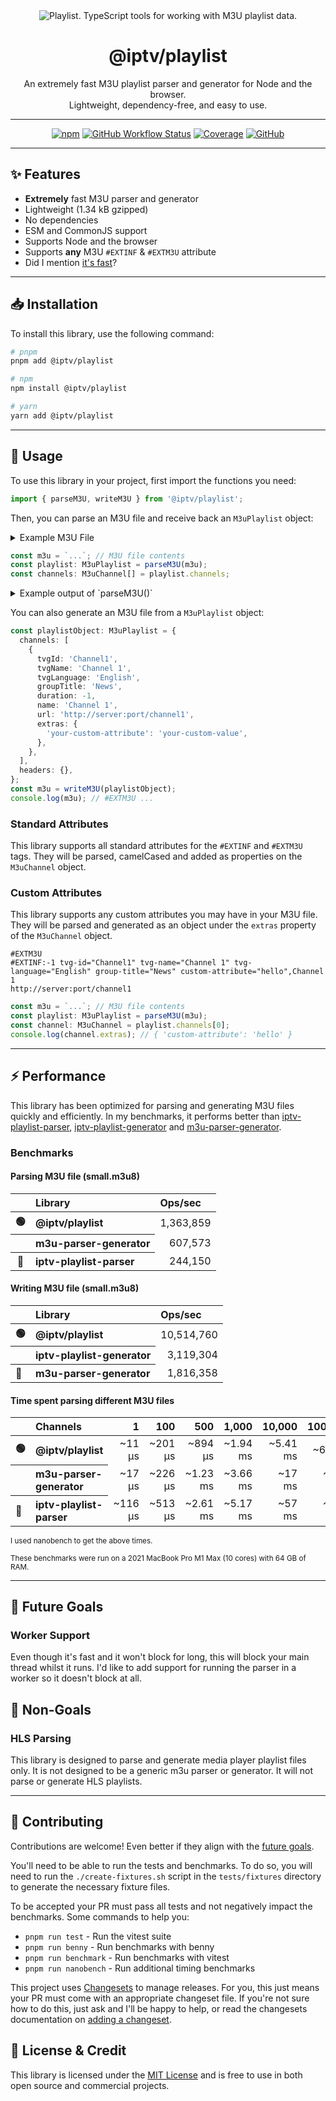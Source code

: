 <div align="center">
  <picture>
    <source media="(prefers-color-scheme: dark)" srcset="./logo-dark.svg">
    <img alt="Playlist. TypeScript tools for working with M3U playlist data." src="./logo.svg">
  </picture>

# @iptv/playlist

An extremely fast M3U playlist parser and generator for Node and the browser. <br>Lightweight, dependency-free, and easy to use.

---

[![npm](https://img.shields.io/npm/v/@iptv/playlist?style=flat-square)](https://www.npmjs.com/package/@iptv/playlist)
[![GitHub Workflow Status](https://img.shields.io/github/actions/workflow/status/ektotv/playlist/ci.yml?branch=main&style=flat-square)](https://github.com/ektotv/playlist/actions/workflows/ci.yml)
[![Coverage](https://img.shields.io/endpoint?url=https://gist.githubusercontent.com/evoactivity/7c8deb6342792baafac8834185e96476/raw/iptv_playlist_coverage.json&style=flat-square)](https://github.com/ektotv/playlist/tree/main/tests)
[![GitHub](https://img.shields.io/github/license/ektotv/playlist?style=flat-square)](LICENSE.md)

</div>

---

## ✨ Features

- **Extremely** fast M3U parser and generator
- Lightweight (1.34 kB gzipped)
- No dependencies
- ESM and CommonJS support
- Supports Node and the browser
- Supports **any** M3U `#EXTINF` & `#EXTM3U` attribute
- Did I mention [it's fast](#-performance)?

---

## 📥 Installation

To install this library, use the following command:

```bash
# pnpm
pnpm add @iptv/playlist

# npm
npm install @iptv/playlist

# yarn
yarn add @iptv/playlist
```

---

## 🔧 Usage

To use this library in your project, first import the functions you need:

```typescript
import { parseM3U, writeM3U } from '@iptv/playlist';
```

Then, you can parse an M3U file and receive back an `M3uPlaylist` object:

<details>
  <summary>Example M3U File</summary>

Examples will be based on this M3U file, it can be found in the [tests/fixtures](tests/fixtures) directory.

```m3u
#EXTM3U
#EXTINF:-1 tvg-id="Channel1" tvg-name="Channel 1" tvg-language="English" group-title="News",Channel 1
http://server:port/channel1
```

</details>

```typescript
const m3u = `...`; // M3U file contents
const playlist: M3uPlaylist = parseM3U(m3u);
const channels: M3uChannel[] = playlist.channels;
```

<details>
  <summary>Example output of `parseM3U()`</summary>

```typescript
{
  channels: [
    {
      tvgId: 'Channel1',
      tvgName: 'Channel 1',
      tvgLanguage: 'English',
      groupTitle: 'News',
      duration: -1,
      name: 'Channel 1',
      url: 'http://server:port/channel1',
      extras: {
        'your-custom-attribute': 'your-custom-value'
      }
    },
  ],
  headers: {}
}
```

</details>

You can also generate an M3U file from a `M3uPlaylist` object:

```typescript
const playlistObject: M3uPlaylist = {
  channels: [
    {
      tvgId: 'Channel1',
      tvgName: 'Channel 1',
      tvgLanguage: 'English',
      groupTitle: 'News',
      duration: -1,
      name: 'Channel 1',
      url: 'http://server:port/channel1',
      extras: {
        'your-custom-attribute': 'your-custom-value',
      },
    },
  ],
  headers: {},
};
const m3u = writeM3U(playlistObject);
console.log(m3u); // #EXTM3U ...
```

### Standard Attributes

This library supports all standard attributes for the `#EXTINF` and `#EXTM3U` tags. They will be parsed, camelCased and added as properties on the `M3uChannel` object.

### Custom Attributes

This library supports any custom attributes you may have in your M3U file. They will be parsed and generated as an object under the `extras` property of the `M3uChannel` object.

```m3u
#EXTM3U
#EXTINF:-1 tvg-id="Channel1" tvg-name="Channel 1" tvg-language="English" group-title="News" custom-attribute="hello",Channel 1
http://server:port/channel1
```

```typescript
const m3u = `...`; // M3U file contents
const playlist: M3uPlaylist = parseM3U(m3u);
const channel: M3uChannel = playlist.channels[0];
console.log(channel.extras); // { 'custom-attribute': 'hello' }
```

---

## ⚡ Performance

This library has been optimized for parsing and generating M3U files quickly and efficiently. In my benchmarks, it performs better than [iptv-playlist-parser](https://www.npmjs.com/package/iptv-playlist-parser), [iptv-playlist-generator](https://www.npmjs.com/package/iptv-playlist-generator) and [m3u-parser-generator](https://www.npmjs.com/package//m3u-parser-generator).

### Benchmarks

#### Parsing M3U file (small.m3u8)

<table>
  <thead>
    <tr>
        <th align="left"></th>
        <th align="left">Library</th>
        <th align="left">Ops/sec</th>
      </tr>
  </thead>
  <tbody>
    <tr>
      <th>🟢</th>
      <th align="left">@iptv/playlist</th>
      <td align="right">1,363,859</td>
    </tr>
    <tr>
      <th></th>
      <th align="left">m3u-parser-generator</th>
      <td align="right">607,573</td>
    </tr>
    <tr>
      <th>🔴</th>
      <th align="left">iptv-playlist-parser</th>
      <td align="right">244,150</td>
    </tr>
  </tbody>
</table>

#### Writing M3U file (small.m3u8)

<table>
  <thead>
    <tr>
      <th align="left"></th>
      <th align="left">Library</th>
      <th align="left">Ops/sec</th>
    </tr>
  </thead>
  <tbody>
    <tr>
      <th align="left">🟢</th>
      <th align="left">@iptv/playlist</th>
      <td align="right">10,514,760</td>
    </tr>
     <tr>
      <th align="left"></th>
      <th align="left">iptv-playlist-generator</th>
      <td align="right">3,119,304</td>
    </tr>
    <tr>
      <th align="left">🔴</th>
      <th align="left">m3u-parser-generator</th>
      <td align="right">1,816,358</td>
    </tr>
  </tbody>
</table>

#### Time spent parsing different M3U files

<table>
  <thead>
    <tr>
      <th align="left"></th>
      <th align="left">Channels</th>
      <th align="right">1</th>
      <th align="right">100</th>
      <th align="right">500</th>
      <th align="right">1,000</th>
      <th align="right">10,000</th>
      <th align="right">100,000</th>
      <th align="right">1,000,000</th>
    </tr>
  </thead>
  <tbody>
    <tr>
      <th align="left">🟢</th>
      <th align="left">@iptv/playlist</th>
      <td align="right">~11 μs</td>
      <td align="right">~201 μs</td>
      <td align="right">~894 μs</td>
      <td align="right">~1.94 ms</td>
      <td align="right">~5.41 ms</td>
      <td align="right">~67 ms</td>
      <td align="right">~681 ms</td>
    </tr>
    <tr>
      <th align="left"></th>
      <th align="left">m3u-parser-generator</th>
      <td align="right">~17 μs</td>
      <td align="right">~226 μs</td>
      <td align="right">~1.23 ms</td>
      <td align="right">~3.66 ms</td>
      <td align="right">~17 ms</td>
      <td align="right">~153 ms</td>
      <td align="right">~1.68 s</td>
    </tr>
    <tr>
      <th align="left">🔴</th>
      <th align="left">iptv-playlist-parser</th>
      <td align="right">~116 μs</td>
      <td align="right">~513 μs</td>
      <td align="right">~2.61 ms</td>
      <td align="right">~5.17 ms</td>
      <td align="right">~57 ms</td>
      <td align="right">~385 ms</td>
      <td align="right">~3.94 s</td>
    </tr>
  </tbody>
</table>

<p><sup>I used nanobench to get the above times.</sup></p>

<p><sup>These benchmarks were run on a 2021 MacBook Pro M1 Max (10 cores) with 64 GB of RAM.</sup></p>

---

## 🎯 Future Goals

### Worker Support

Even though it's fast and it won't block for long, this will block your main thread whilst it runs. I'd like to add support for running the parser in a worker so it doesn't block at all.

## 🚫 Non-Goals

### HLS Parsing

This library is designed to parse and generate media player playlist files only. It is not designed to be a generic m3u parser or generator. It will not parse or generate HLS playlists.

---

## 🤝 Contributing

Contributions are welcome! Even better if they align with the [future goals](#-future-goals).

You'll need to be able to run the tests and benchmarks. To do so, you will need to run the `./create-fixtures.sh` script in the `tests/fixtures` directory to generate the necessary fixture files.

To be accepted your PR must pass all tests and not negatively impact the benchmarks. Some commands to help you:

- `pnpm run test` - Run the vitest suite
- `pnpm run benny` - Run benchmarks with benny
- `pnpm run benchmark` - Run benchmarks with vitest
- `pnpm run nanobench` - Run additional timing benchmarks

This project uses [Changesets](https://github.com/changesets/changesets) to manage releases. For you, this just means your PR must come with an appropriate changeset file. If you're not sure how to do this, just ask and I'll be happy to help, or read the changesets documentation on [adding a changeset](https://github.com/changesets/changesets/blob/main/docs/adding-a-changeset.md).

## 📄 License & Credit

This library is licensed under the [MIT License](https://github.com/ektotv/playlist/LICENSE.md) and is free to use in both open source and commercial projects.
